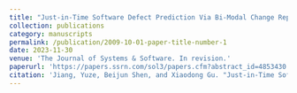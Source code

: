 ```yaml
---
title: "Just-in-Time Software Defect Prediction Via Bi-Modal Change Representation Learning"
collection: publications
category: manuscripts
permalink: /publication/2009-10-01-paper-title-number-1
date: 2023-11-30
venue: 'The Journal of Systems & Software. In revision.'
paperurl: 'https://papers.ssrn.com/sol3/papers.cfm?abstract_id=4853430'
citation: 'Jiang, Yuze, Beijun Shen, and Xiaodong Gu. "Just-in-Time Software Defect Prediction Via Bi-Modal Change Representation Learning." Available at SSRN 4853430.'
---
```

